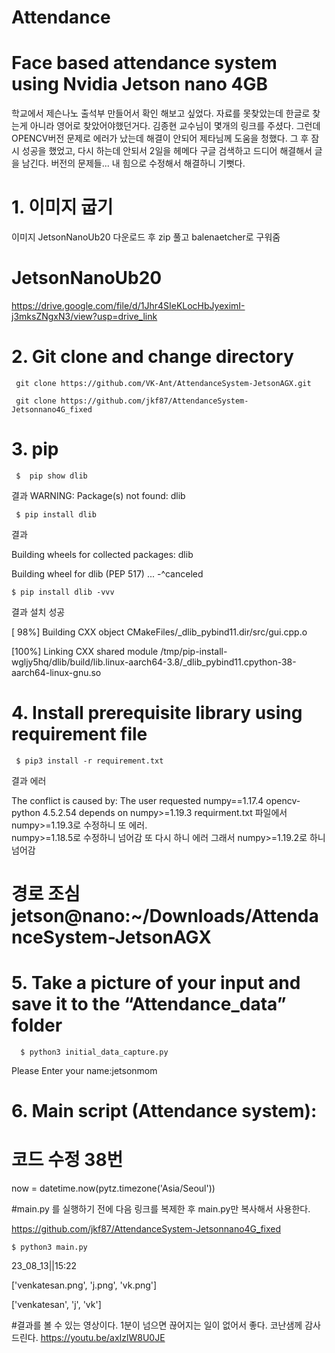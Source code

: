 # Attendance
# Face based attendance system using Nvidia Jetson nano 4GB
   학교에서 제슨나노 출석부 만들어서 확인 해보고 싶었다.
   자료를 못찾았는데 한글로 찾는게 아니라 영어로 찾았어야했던거다.    김종현 교수님이 몇개의 링크를 주셨다.
   그런데 OPENCV버전 문제로 에러가 났는데 해결이 안되어 제타님께 도움을 청했다. 
   그 후 잠시 성공을 했었고, 다시 하는데 안되서 2일을 헤메다 구글 검색하고 드디어 해결해서 글을 남긴다. 버전의 문제들...
   내 힘으로 수정해서 해결하니 기뻣다.

#  1. 이미지 굽기
이미지 JetsonNanoUb20 다운로드 후 zip 풀고 balenaetcher로 구워줌
# JetsonNanoUb20
https://drive.google.com/file/d/1Jhr4SIeKLocHbJyeximI-j3mksZNgxN3/view?usp=drive_link

# 2. Git clone and change directory
  
     git clone https://github.com/VK-Ant/AttendanceSystem-JetsonAGX.git
     
     git clone https://github.com/jkf87/AttendanceSystem-Jetsonnano4G_fixed

# 3. pip
   
     $  pip show dlib  

  결과 WARNING: Package(s) not found: dlib

     $ pip install dlib

   결과
  
   Building wheels for collected packages: dlib
  
   Building wheel for dlib (PEP 517) ... -^canceled
  
    $ pip install dlib -vvv 

  결과 설치 성공 

  [ 98%] Building CXX object CMakeFiles/_dlib_pybind11.dir/src/gui.cpp.o

  [100%] Linking CXX shared module /tmp/pip-install-wgljy5hq/dlib/build/lib.linux-aarch64-3.8/_dlib_pybind11.cpython-38-aarch64-linux-gnu.so
  
# 4. Install prerequisite library using requirement file
   
     $ pip3 install -r requirement.txt
   
  결과 에러
   
The conflict is caused by:
The user requested numpy==1.17.4
opencv-python 4.5.2.54 depends on numpy>=1.19.3
requirment.txt 파일에서  numpy>=1.19.3로 수정하니 또 에러.  
numpy>=1.18.5로 수정하니 넘어감
또 다시 하니 에러 그래서 numpy>=1.19.2로 하니 넘어감

  # 경로 조심 jetson@nano:~/Downloads/AttendanceSystem-JetsonAGX

  # 5. Take a picture of your input and save it to the “Attendance_data” folder
     
      $ python3 initial_data_capture.py
      
 Please Enter your name:jetsonmom
     
     
# 6. Main script (Attendance system):
# 코드 수정 38번 

 now = datetime.now(pytz.timezone('Asia/Seoul'))

 #main.py 를  실행하기 전에 다음 링크를 복제한 후 main.py만 복사해서 사용한다.
 
 https://github.com/jkf87/AttendanceSystem-Jetsonnano4G_fixed


    $ python3 main.py
   
  23_08_13||15:22
  
 ['venkatesan.png', 'j.png', 'vk.png']
   
 ['venkatesan', 'j', 'vk']


#결과를 볼 수 있는 영상이다. 1분이 넘으면 끊어지는 일이 없어서 좋다. 코난샘께 감사드린다. 
https://youtu.be/axIzlW8U0JE
